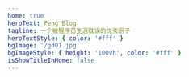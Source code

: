 ```yaml
---
home: true
heroText: Peng Blog
tagline: 一个被程序员生涯耽误的优秀厨子
heroTextStyle: { color: '#fff' }
bgImage: '/gd01.jpg'
bgImageStyle: { height: '100vh', color: '#fff' }
isShowTitleInHome: false
---
```

